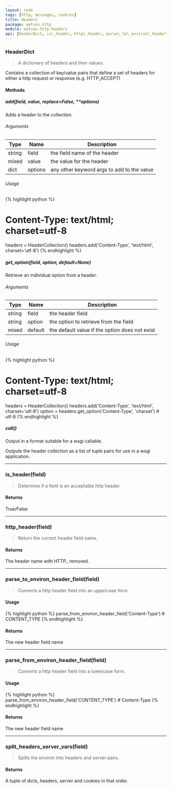```yaml
---
layout: code
tags: [http, messages, cookies]
title: Headers
package: watson.http
module: watson.http.headers
api: [HeaderDict, is\_header, http\_header, parse\_to\_environ\_header\_field, parse\_from\_environ\_header\_field, split\_headers\_server\_vars]
---
```


### HeaderDict

> A dictionary of headers and their values.

Contains a collection of key/value pairs that define a set of headers for either a http request or response (e.g. HTTP_ACCEPT)

#### Methods

##### add(field, value, replace=False, **options)

Adds a header to the collection.

###### Arguments

Type | Name | Description
-------- | -------- | -----------
string | field | the field name of the header
mixed | value | the value for the header
dict | options | any other keyword args to add to the value

###### Usage

{% highlight python %}
# Content-Type: text/html; charset=utf-8
headers = HeaderCollection()
headers.add('Content-Type', 'text/html', charset='utf-8')
{% endhighlight %}

##### get_option(field, option, default=None)

Retrieve an individual option from a header.

###### Arguments

Type | Name | Description
-------- | -------- | -----------
string | field | the header field
string | option | the option to retrieve from the field
mixed | default | the default value if the option does not exist

###### Usage

{% highlight python %}
# Content-Type: text/html; charset=utf-8
headers = HeaderCollection()
headers.add('Content-Type', 'text/html', charset='utf-8')
option = headers.get_option('Content-Type', 'charset') # utf-8
{% endhighlight %}

##### __call__()

Output in a format suitable for a wsgi callable.

Outputs the header collection as a list of tuple pairs for use in a wsgi application.

------

### is_header(field)

> Determine if a field is an acceptable http header.

#### Returns

True/False

------

### http_header(field)

> Return the correct header field name.

#### Returns

The header name with HTTP_ removed.

------

### parse_to_environ_header_field(field)

> Converts a http header field into an uppercase form.

#### Usage

{% highlight python %}
parse_from_environ_header_field('Content-Type')  # CONTENT_TYPE
{% endhighlight %}

#### Returns

The new header field name

------

### parse_from_environ_header_field(field)

> Converts a http header field into a lowercase form.

#### Usage

{% highlight python %}
parse_from_environ_header_field('CONTENT_TYPE')  # Content-Type
{% endhighlight %}

#### Returns

The new header field name

------

### split_headers_server_vars(field)

> Splits the environ into headers and server pairs.

#### Returns

A tuple of dicts, headers, server and cookies in that order.

